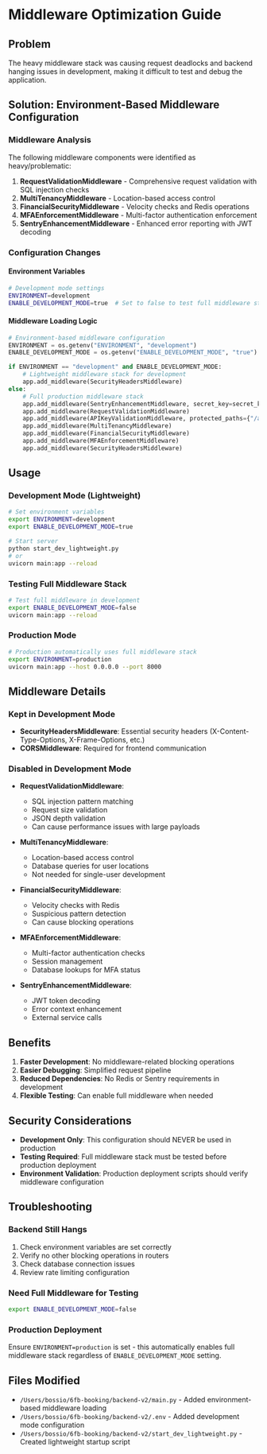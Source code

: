 # Middleware Optimization Guide

## Problem
The heavy middleware stack was causing request deadlocks and backend hanging issues in development, making it difficult to test and debug the application.

## Solution: Environment-Based Middleware Configuration

### Middleware Analysis
The following middleware components were identified as heavy/problematic:

1. **RequestValidationMiddleware** - Comprehensive request validation with SQL injection checks
2. **MultiTenancyMiddleware** - Location-based access control
3. **FinancialSecurityMiddleware** - Velocity checks and Redis operations
4. **MFAEnforcementMiddleware** - Multi-factor authentication enforcement
5. **SentryEnhancementMiddleware** - Enhanced error reporting with JWT decoding

### Configuration Changes

#### Environment Variables
```bash
# Development mode settings
ENVIRONMENT=development
ENABLE_DEVELOPMENT_MODE=true  # Set to false to test full middleware stack in development
```

#### Middleware Loading Logic
```python
# Environment-based middleware configuration
ENVIRONMENT = os.getenv("ENVIRONMENT", "development")
ENABLE_DEVELOPMENT_MODE = os.getenv("ENABLE_DEVELOPMENT_MODE", "true").lower() == "true"

if ENVIRONMENT == "development" and ENABLE_DEVELOPMENT_MODE:
    # Lightweight middleware stack for development
    app.add_middleware(SecurityHeadersMiddleware)
else:
    # Full production middleware stack
    app.add_middleware(SentryEnhancementMiddleware, secret_key=secret_key)
    app.add_middleware(RequestValidationMiddleware)
    app.add_middleware(APIKeyValidationMiddleware, protected_paths={"/api/v2/webhooks", "/api/v2/internal"})
    app.add_middleware(MultiTenancyMiddleware)
    app.add_middleware(FinancialSecurityMiddleware)
    app.add_middleware(MFAEnforcementMiddleware)
    app.add_middleware(SecurityHeadersMiddleware)
```

## Usage

### Development Mode (Lightweight)
```bash
# Set environment variables
export ENVIRONMENT=development
export ENABLE_DEVELOPMENT_MODE=true

# Start server
python start_dev_lightweight.py
# or
uvicorn main:app --reload
```

### Testing Full Middleware Stack
```bash
# Test full middleware in development
export ENABLE_DEVELOPMENT_MODE=false
uvicorn main:app --reload
```

### Production Mode
```bash
# Production automatically uses full middleware stack
export ENVIRONMENT=production
uvicorn main:app --host 0.0.0.0 --port 8000
```

## Middleware Details

### Kept in Development Mode
- **SecurityHeadersMiddleware**: Essential security headers (X-Content-Type-Options, X-Frame-Options, etc.)
- **CORSMiddleware**: Required for frontend communication

### Disabled in Development Mode
- **RequestValidationMiddleware**: 
  - SQL injection pattern matching
  - Request size validation
  - JSON depth validation
  - Can cause performance issues with large payloads

- **MultiTenancyMiddleware**:
  - Location-based access control
  - Database queries for user locations
  - Not needed for single-user development

- **FinancialSecurityMiddleware**:
  - Velocity checks with Redis
  - Suspicious pattern detection
  - Can cause blocking operations

- **MFAEnforcementMiddleware**:
  - Multi-factor authentication checks
  - Session management
  - Database lookups for MFA status

- **SentryEnhancementMiddleware**:
  - JWT token decoding
  - Error context enhancement
  - External service calls

## Benefits

1. **Faster Development**: No middleware-related blocking operations
2. **Easier Debugging**: Simplified request pipeline
3. **Reduced Dependencies**: No Redis or Sentry requirements in development
4. **Flexible Testing**: Can enable full middleware when needed

## Security Considerations

- **Development Only**: This configuration should NEVER be used in production
- **Testing Required**: Full middleware stack must be tested before production deployment
- **Environment Validation**: Production deployment scripts should verify middleware configuration

## Troubleshooting

### Backend Still Hangs
1. Check environment variables are set correctly
2. Verify no other blocking operations in routers
3. Check database connection issues
4. Review rate limiting configuration

### Need Full Middleware for Testing
```bash
export ENABLE_DEVELOPMENT_MODE=false
```

### Production Deployment
Ensure `ENVIRONMENT=production` is set - this automatically enables full middleware stack regardless of `ENABLE_DEVELOPMENT_MODE` setting.

## Files Modified
- `/Users/bossio/6fb-booking/backend-v2/main.py` - Added environment-based middleware loading
- `/Users/bossio/6fb-booking/backend-v2/.env` - Added development mode configuration
- `/Users/bossio/6fb-booking/backend-v2/start_dev_lightweight.py` - Created lightweight startup script